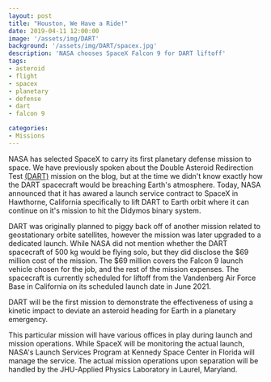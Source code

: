 ```yaml
---
layout: post
title: "Houston, We Have a Ride!"
date: 2019-04-11 12:00:00
image: '/assets/img/DART'
background: '/assets/img/DART/spacex.jpg'
description: 'NASA chooses SpaceX Falcon 9 for DART liftoff'
tags:
- asteroid
- flight
- spacex
- planetary
- defense
- dart
- falcon 9

categories:
- Missions
---
```


NASA has selected SpaceX to carry its first planetary defense mission to space. We have previously spoken about the Double Asteroid Redirection Test <a href="https://spacewired.github.io/dart-mission/">(DART)</a> mission on the blog, but at the time we didn't know exactly how the DART spacecraft would be breaching Earth's atmosphere. Today, NASA announced that it has awared a launch service contract to SpaceX in Hawthorne, California specifically to lift DART to Earth orbit where it can continue on it's mission to hit the Didymos binary system. 

DART was originally planned to piggy back off of another mission related to geostationary orbite satellites, however the mission was later upgraded to a dedicated launch. While NASA did not mention whether the DART spacecraft of 500 kg would be flying solo, but they did disclose the $69 million cost of the mission. The $69 million covers the Falcon 9 launch vehicle chosen for the job, and the rest of the mission expenses. The spacecraft is currently scheduled for liftoff from the Vandenberg Air Force Base in California on its scheduled launch date in June 2021.

DART will be the first mission to demonstrate the effectiveness of using a kinetic impact to deviate an asteroid heading for Earth in a planetary emergency. 

This particular mission will have various offices in play during launch and mission operations. While SpaceX will be monitoring the actual launch, NASA's Launch Services Program at Kennedy Space Center in Florida will manage the service. The actual mission operations upon separation will be handled by the JHU-Applied Physics Laboratory in Laurel, Maryland.
